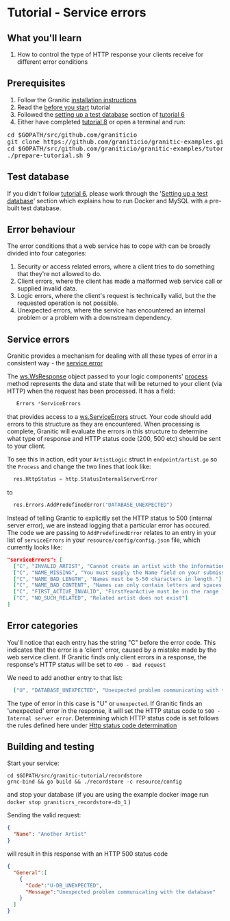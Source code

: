# Tutorial - Service errors 

## What you'll learn

1. How to control the type of HTTP response your clients receive for different error conditions

## Prerequisites

 1. Follow the Granitic [installation instructions](https://github.com/graniticio/granitic/doc/installation.md)
 1. Read the [before you start](000-before-you-start.md) tutorial
 1. Followed the [setting up a test database](006-database-read.md) section of [tutorial 6](006-database-read.md)
 1. Either have completed [tutorial 8](008-shared-validation.md) or open a terminal and run:
 
<pre>
cd $GOPATH/src/github.com/graniticio
git clone https://github.com/graniticio/granitic-examples.git
cd $GOPATH/src/github.com/graniticio/granitic-examples/tutorial
./prepare-tutorial.sh 9
</pre>


## Test database

If you didn't follow [tutorial 6](006-database-read.md), please work through the '[Setting up a test database](006-database-read.md)'
section which explains how to run Docker and MySQL with a pre-built test database.

## Error behaviour

The error conditions that a web service has to cope with can be broadly divided into four categories:

1. Security or access related errors, where a client tries to do something that they're not allowed to do.
1. Client errors, where the client has made a malformed web service call or supplied invalid data.
1. Logic errors, where the client's request is technically valid, but the the requested operation is not possible.
1. Unexpected errors, where the service has encountered an internal problem or a problem with a downstream dependency.

## Service errors

Granitic provides a mechanism for dealing with all these types of error in a consistent way - the [service error](https://godoc.org/github.com/graniticio/granitic/ws)

The [ws.WsResponse](https://godoc.org/github.com/graniticio/granitic/ws#WsResponse) object passed to your logic components' [process](https://godoc.org/github.com/graniticio/granitic/ws/handler#WsRequestProcessor)
method represents the data and state that will be returned to your client (via HTTP) when the request has been processed. It has a field:

```go
   Errors *ServiceErrors
```

that provides access to a [ws.ServiceErrors](https://godoc.org/github.com/graniticio/granitic/ws#ServiceErrors) struct. Your code should
add errors to this structure as they are encountered. When processing is complete, Granitic will evaluate the errors in this structure to
determine what type of response and HTTP status code (200, 500 etc) should be sent to your client. 


To see this in action, edit your <code>ArtistLogic</code> struct in <code>endpoint/artist.go</code>
so the <code>Process</code> and change the two lines that look like:

```go
  res.HttpStatus = http.StatusInternalServerError
```

to

```go
  res.Errors.AddPredefinedError("DATABASE_UNEXPECTED")
```

Instead of telling Grantic to explicitly set the HTTP status to 500 (internal server error), we are instead logging that a particular error
has occured. The code we are passing to <code>AddPredefinedError</code> relates to an entry in your list of <code>serviceErrors</code> in your
<code>resource/config/config.json</code> file, which currently looks like:

```json
"serviceErrors": [
  ["C", "INVALID_ARTIST", "Cannot create an artist with the information provided."],
  ["C", "NAME_MISSING", "You must supply the Name field on your submission."],
  ["C", "NAME_BAD_LENGTH", "Names must be 5-50 characters in length."],
  ["C", "NAME_BAD_CONTENT", "Names can only contain letters and spaces."],
  ["C", "FIRST_ACTIVE_INVALID", "FirstYearActive must be in the range 1700-2100"],
  ["C", "NO_SUCH_RELATED", "Related artist does not exist"]
]
```

## Error categories

You'll notice that each entry has the string "C" before the error code. This indicates that the error is a 'client' error, caused by a mistake made
by the web service client. If Granitic finds only client errors in a response, the response's HTTP status will be set to <code>400 - Bad request</code>

We need to add another entry to that list:

```json
  ["U", "DATABASE_UNEXPECTED", "Unexpected problem communicating with the database"]
```

The type of error in this case is "U" or <code>unexpected</code>. If Granitic finds an 'unexpected' error in the response, it will set the HTTP status
code to <code>500 - Internal server error</code>. Determining which HTTP status code is set follows the rules defined here under [Http status code determination](https://godoc.org/github.com/graniticio/granitic/ws)

## Building and testing

Start your service:

```
cd $GOPATH/src/granitic-tutorial/recordstore
grnc-bind && go build && ./recordstore -c resource/config
```

and stop your database (if you are using the example docker image run <code>docker stop graniticrs_recordstore-db_1</code> )

Sending the valid request:

```json
{
  "Name": "Another Artist"
}
```

will result in this response with an HTTP 500 status code


```json
{  
  "General":[  
    {  
      "Code":"U-DB_UNEXPECTED",
      "Message":"Unexpected problem communicating with the database"
    }
  ]
}
```




 
